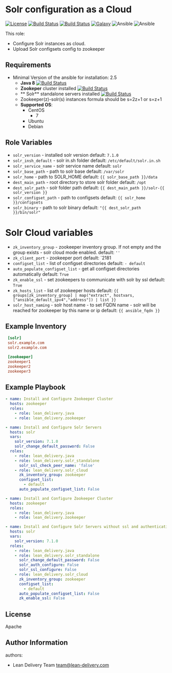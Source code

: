 Solr configuration as a Cloud
=========
[![License](https://img.shields.io/badge/license-Apache-green.svg?style=flat)](https://raw.githubusercontent.com/lean-delivery/ansible-role-solr_cloud/master/LICENSE)
[![Build Status](https://travis-ci.org/lean-delivery/ansible-role-solr-cloud.svg?branch=master)](https://travis-ci.org/lean-delivery/ansible-role-solr-cloud)
[![Build Status](https://gitlab.com/lean-delivery/ansible-role-solr-cloud/badges/master/build.svg)](https://gitlab.com/lean-delivery/ansible-role-solr-cloud)
[![Galaxy](https://img.shields.io/badge/galaxy-lean__delivery.solr__cloud-blue.svg)](https://galaxy.ansible.com/lean_delivery/solr_cloud)
![Ansible](https://img.shields.io/ansible/role/d/37354.svg)
![Ansible](https://img.shields.io/badge/dynamic/json.svg?label=min_ansible_version&url=https%3A%2F%2Fgalaxy.ansible.com%2Fapi%2Fv1%2Froles%2F37354%2F&query=$.min_ansible_version)

This role:
  - Configure Solr instances as cloud.
  - Upload Solr configsets config to zookeeper


Requirements
------------
- Minimal Version of the ansible for installation: 2.5
  - **Java 8** [![Build Status](https://travis-ci.org/lean-delivery/ansible-role-java.svg?branch=master)](https://travis-ci.org/lean-delivery/ansible-role-java)
  - **Zookeper** cluster installed [![Build Status](https://travis-ci.org/lean-delivery/ansible-role-zookeeper.svg?branch=master)](https://travis-ci.org/lean-delivery/ansible-role-zookeeper)
  - ** Solr** standalone servers installed [![Build Status](https://travis-ci.org/lean-delivery/ansible-role-solr-standalone.svg?branch=master)](https://travis-ci.org/lean-delivery/ansible-role-solr-standalone)
  - Zookeeper(z)-solr(s) instances formula should be s=2z+1 or s=z+1
  - **Supported OS**:
    - CentOS
      - 7
    - Ubuntu
    - Debian

Role Variables
--------------
 - `solr_version` - installed solr version default: `7.1.0`
 - `solr_insh_default` - solr in.sh folder default: `/etc/default/solr.in.sh`
 - `solr_service_name` - solr service name default: `solr`
 - `solr_base_path` - path to solr base default: `/var/solr`
 - `solr_home` - path to SOLR_HOME default: `{{ solr_base_path }}/data`
 - `dest_main_path` - root directory to store solr folder default: `/opt`
 - `dest_solr_path` - solr folder path default: `{{ dest_main_path }}/solr-{{ solr_version }}`
 - `solr_configset_path` - path to configsets default: `{{ solr_home }}/configsets`
 - `solr_binary` - path to solr binary default: `"{{ dest_solr_path }}/bin/solr"`

 # Solr Cloud variables
   - `zk_inventory_group` - zookeeper inventory group. If not empty and the group exists - solr cloud mode enabled.
     default: `''`
   - `zk_client_port` - zookeeper port
     default: `2181
   - `configset_list` - list of configset directories
     default: `- default`
   - `auto_populate_configset_list` - get all configset directories automatically
     default: `True`
   - `zk_enable_ssl` - set zookeepers to communicate with solr by ssl
      default: `True`
   - `zk_hosts_list` - list of zookeeper hosts
      default: `{{ groups[zk_inventory_group] | map("extract", hostvars, ["ansible_default_ipv4","address"]) | list }}`
   - `solr_host_naming` - solr host name - to set FQDN name - solr will be reached for zookeeper by this name or ip
      default: `{{ ansible_fqdn }}`

Example Inventory
----------------
```ini
 [solr]
 solr.example.com
 solr2.example.com

 [zookeeper]
 zookeeper1
 zookeeper2
 zookeeper3
 ```

Example Playbook
----------------

```yml
- name: Install and Configure Zookeeper Cluster
  hosts: zookeeper
  roles:
    - role: lean_delivery.java
    - role: lean_delivery.zookeeper

- name: Install and Configure Solr Servers
  hosts: solr
  vars:
    solr_version: 7.1.0
    solr_change_default_password: False
  roles:
    - role: lean_delivery.java
    - role: lean_delivery.solr_standalone
      solr_ssl_check_peer_name: 'false'
    - role: lean_delivery.solr_cloud
      zk_inventory_group: zookeeper
      configset_list:
        - default
      auto_populate_configset_list: False
```

```yml
- name: Install and Configure Zookeeper Cluster
  hosts: zookeeper
  roles:
    - role: lean_delivery.java
    - role: lean_delivery.zookeeper

- name: Install and Configure Solr Servers without ssl and authentication
  hosts: solr
  vars:
    solr_version: 7.1.0
  roles:
    - role: lean_delivery.java
    - role: lean_delivery.solr_standalone
      solr_change_default_password: False
      solr_auth_configure: False
      solr_ssl_configure: False
    - role: lean_delivery.solr_cloud
      zk_inventory_group: zookeeper
      configset_list:
        - default
      auto_populate_configset_list: False
      zk_enable_ssl: False
```

License
-------

Apache

Author Information
------------------

authors:
  - Lean Delivery Team <team@lean-delivery.com>
